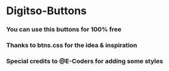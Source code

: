 # Digitso-Buttons
### **You can use this buttons for 100% free**
### Thanks to btns.css for the idea & inspiration
### Special credits to @E-Coders for adding some styles

